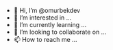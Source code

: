 - 👋 Hi, I’m @omurbekdev
- 👀 I’m interested in ...
- 🌱 I’m currently learning ...
- 💞️ I’m looking to collaborate on ...
- 📫 How to reach me ...

<!---
omurbekdev/omurbekdev is a ✨ special ✨ repository because its `README.md` (this file) appears on your GitHub profile.
You can click the Preview link to take a look at your changes.
--->
